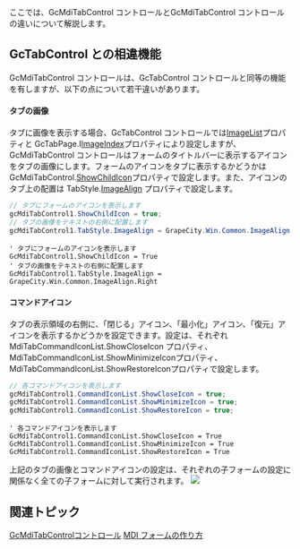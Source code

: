 ここでは、GcMdiTabControl コントロールとGcMdiTabControl コントロールの違いについて解説します。

## GcTabControl との相違機能

GcMdiTabControl コントロールは、GcTabControl コントロールと同等の機能を有しますが、以下の点について若干違いがあります。

#### タブの画像

タブに画像を表示する場合、GcTabControl コントロールでは[ImageList](gcdocsite__documentlink?toc-item-id=3ea507c0-556f-4297-9d18-56a3a1c07197)プロパティと GcTabPage.I[ImageIndex](gcdocsite__documentlink?toc-item-id=2c85f459-6ca9-47ab-8356-828198ccfa3e)プロパティにより設定しますが、GcMdiTabControl コントロールはフォームのタイトルバーに表示するアイコンをタブの画像にします。フォームのアイコンをタブに表示するかどうかは GcMdiTabControl.[ShowChildIcon](gcdocsite__documentlink?toc-item-id=aa9c4ddb-d590-44c4-b9e2-4bd6e0040c09)プロパティで設定します。また、アイコンのタブ上の配置は TabStyle.[ImageAlign](gcdocsite__documentlink?toc-item-id=90ebaa34-d8a5-478e-a278-01e2b5fbc3d4) プロパティで設定します。

```csharp
// タブにフォームのアイコンを表示します
gcMdiTabControl1.ShowChildIcon = true;
// タブの画像をテキストの右側に配置します
gcMdiTabControl1.TabStyle.ImageAlign = GrapeCity.Win.Common.ImageAlign.Right;
```

```vbnet
' タブにフォームのアイコンを表示します
GcMdiTabControl1.ShowChildIcon = True
' タブの画像をテキストの右側に配置します
GcMdiTabControl1.TabStyle.ImageAlign = GrapeCity.Win.Common.ImageAlign.Right
```

#### コマンドアイコン

タブの表示領域の右側に、「閉じる」アイコン、「最小化」アイコン、「復元」アイコンを表示するかどうかを設定できます。設定は、それぞれ MdiTabCommandIconList.ShowCloseIcon プロパティ、MdiTabCommandIconList.ShowMinimizeIconプロパティ、MdiTabCommandIconList.ShowRestoreIconプロパティで設定します。

```csharp
// 各コマンドアイコンを表示します
gcMdiTabControl1.CommandIconList.ShowCloseIcon = true;
gcMdiTabControl1.CommandIconList.ShowMinimizeIcon = true;
gcMdiTabControl1.CommandIconList.ShowRestoreIcon = true;
```

```vbnet
' 各コマンドアイコンを表示します
GcMdiTabControl1.CommandIconList.ShowCloseIcon = True
GcMdiTabControl1.CommandIconList.ShowMinimizeIcon = True
GcMdiTabControl1.CommandIconList.ShowRestoreIcon = True
```

上記のタブの画像とコマンドアイコンの設定は、それぞれの子フォームの設定に関係なく全ての子フォームに対して実行されます。
![](/DOCUMENT_SITE_LINK_PREFIX_HERE/document-site-files/images/06fadbb1-c461-433a-b385-ae4966e56069/images/gcmditabcontrol.mditab4.png)

## 関連トピック

[GcMdiTabControlコントロール](gcdocsite__documentlink?toc-item-id=57b0923d-c712-4977-be76-131fface238b)
[MDI フォームの作り方](gcdocsite__documentlink?toc-item-id=44825837-f832-4ffd-b19a-7b516a83e878)